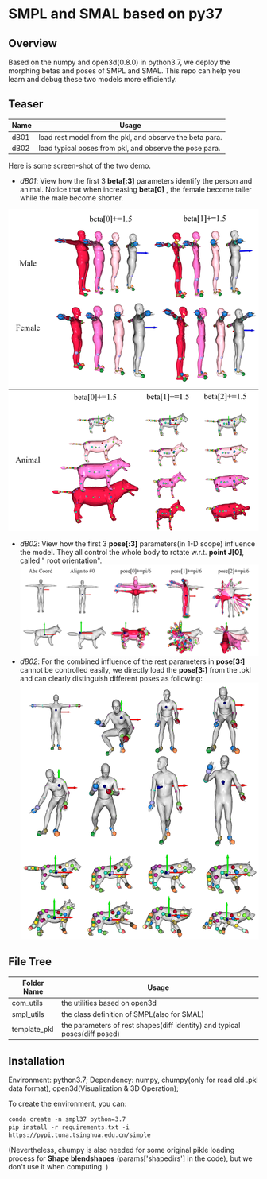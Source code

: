 # SMPL and SMAL based on py37

## Overview

Based on the numpy and open3d(0.8.0) in python3.7, we deploy the morphing betas and poses of SMPL and SMAL. This repo can help you learn and debug these two models more efficiently. 

## Teaser
|    Name    | Usage |
| ----------        | --- |
| dB01       |  load rest model from the pkl, and observe the beta para.
| dB02       |  load typical poses from pkl, and observe the pose para.

Here is some screen-shot of the two demo.
- *dB01*: View how the first 3 **beta[:3]** parameters identify the person and animal.
    Notice that when increasing **beta[0]** , the female become taller while the male become shorter.

![image](illus/illu_shape_3_s.png)
- *dB02*: View how the first 3 **pose[:3]** parameters(in 1-D scope) influence the model.
    They all control the whole body to rotate w.r.t. **point J[0]**, called " root orientation". 
![image](illus/illu_pose_rigid_s.png)
- *dB02*: For the combined influence of the rest parameters in **pose[3:]** cannot be controlled easily, we directly load the **pose[3:]** from the .pkl and can clearly distinguish different poses as following:
![image](illus/illu_pose_nonrigid_s.png)
## File Tree
|    Folder Name    | Usage |
| ----------        | --- |
| com_utils         |  the utilities based on open3d |
| smpl_utils        |  the class definition of SMPL(also for SMAL) |
| template_pkl      | the parameters of rest shapes(diff identity) and typical poses(diff posed) |

## Installation
Environment: python3.7; 
Dependency: numpy, chumpy(only for read old .pkl data format), open3d(Visualization & 3D Operation); 

To create the environment, you can:
```
conda create -n smpl37 python=3.7
pip install -r requirements.txt -i https://pypi.tuna.tsinghua.edu.cn/simple
```
(Nevertheless, chumpy is also needed for some original pikle loading process for **Shape blendshapes** (params['shapedirs'] in the code), but we don't use it when computing. )

